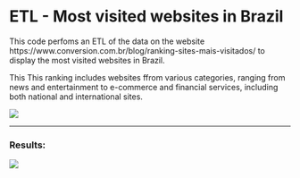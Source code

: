 <h1>ETL - Most visited websites in Brazil</h1>
<p>This code perfoms an ETL of the data on the website https://www.conversion.com.br/blog/ranking-sites-mais-visitados/ to display
  the most visited websites in Brazil.</p>
<p>This This ranking includes websites ffrom various categories, ranging from news and entertainment to e-commerce and financial services,
including both national and international sites.</p>
<img src='https://github.com/danoliver1792/etl_sites/assets/99451711/ed225b2c-16be-4b29-8496-c3c46a3f639b'>
<hr/>
<h3>Results:</h3>
<img src='https://github.com/danoliver1792/etl_sites/assets/99451711/0a9251a0-bb4d-465f-a2f3-daa48f7e62ac'>
